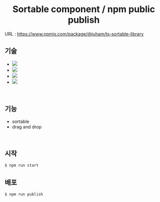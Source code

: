 ﻿<h1 align="center">Sortable component / npm public publish</h1>

URL : https://www.npmjs.com/package/@juham/ts-sortable-library

<h2>기술</h2>
<ul>
    <li><img src="https://img.shields.io/badge/NPM-CB3837?style=flat-square&logo=NPM&logoColor=white"/> </li>
    <li><img src="https://img.shields.io/badge/TypeScript-3178C6?style=flat-square&logo=TypeScript&logoColor=white"/></li>
    <li><img src="https://img.shields.io/badge/React-61DAFB?style=flat-square&logo=React&logoColor=white"/></li>
    <li><img src="https://img.shields.io/badge/CSS-1572B6?style=flat-square&logo=CSS&logoColor=white"/></li>
</ul>

<br />

<h2>기능</h2>
<ul>
    <li> sortable </li>
    <li> drag and drop </li>
</ul>

<br />

<h2>시작</h2>

```sh
$ npm run start
```

<h2>배포</h2>

```sh
$ npm run publish
```
